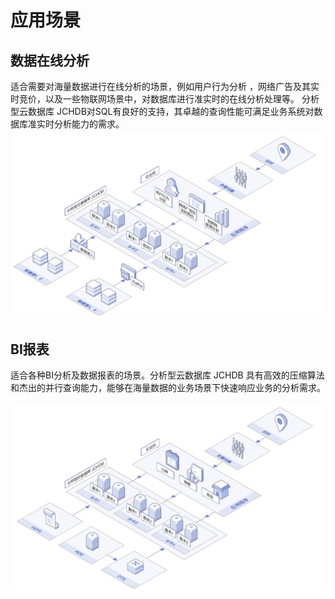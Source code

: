 # 应用场景

## 数据在线分析
适合需要对海量数据进行在线分析的场景，例如用户行为分析 ，网络广告及其实时竞价，以及一些物联网场景中，对数据库进行准实时的在线分析处理等。 分析型云数据库 JCHDB对SQL有良好的支持，其卓越的查询性能可满足业务系统对数据库准实时分析能力的需求。
![数据在线分析](../../../../image/JCHDB/OLAP.png)

## BI报表
适合各种BI分析及数据报表的场景。分析型云数据库 JCHDB 具有高效的压缩算法和杰出的并行查询能力，能够在海量数据的业务场景下快速响应业务的分析需求。

![BI报表](../../../../image/JCHDB/BI-Report.png)
